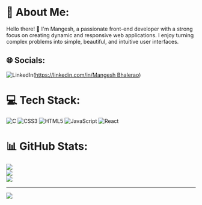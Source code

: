 # 💫 About Me:
Hello there! 👋 I'm Mangesh, a passionate front-end developer with a strong focus on creating dynamic and responsive web applications. I enjoy turning complex problems into simple, beautiful, and intuitive user interfaces.


## 🌐 Socials:
![LinkedIn](https://img.shields.io/badge/LinkedIn-%230077B5.svg?logo=linkedin&logoColor=white)([https://linkedin.com/in/Mangesh Bhalerao](https://www.linkedin.com/in/mangesh-bhalerao-149542282/))

# 💻 Tech Stack:
![C](https://img.shields.io/badge/c-%2300599C.svg?style=for-the-badge&logo=c&logoColor=white) ![CSS3](https://img.shields.io/badge/css3-%231572B6.svg?style=for-the-badge&logo=css3&logoColor=white) ![HTML5](https://img.shields.io/badge/html5-%23E34F26.svg?style=for-the-badge&logo=html5&logoColor=white) ![JavaScript](https://img.shields.io/badge/javascript-%23323330.svg?style=for-the-badge&logo=javascript&logoColor=%23F7DF1E) ![React](https://img.shields.io/badge/react-%2320232a.svg?style=for-the-badge&logo=react&logoColor=%2361DAFB)
# 📊 GitHub Stats:
![](https://github-readme-stats.vercel.app/api?username=MangeshBhalerao&theme=dark&hide_border=false&include_all_commits=false&count_private=false)<br/>
![](https://github-readme-streak-stats.herokuapp.com/?user=MangeshBhalerao&theme=dark&hide_border=false)<br/>
![](https://github-readme-stats.vercel.app/api/top-langs/?username=MangeshBhalerao&theme=dark&hide_border=false&include_all_commits=false&count_private=false&layout=compact)

---
[![](https://visitcount.itsvg.in/api?id=MangeshBhalerao&icon=0&color=0)](https://visitcount.itsvg.in)

<!-- Proudly created with GPRM ( https://gprm.itsvg.in ) -->
